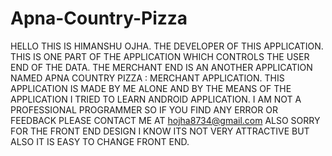 # Apna-Country-Pizza
HELLO THIS IS HIMANSHU OJHA. THE DEVELOPER OF THIS APPLICATION. THIS IS ONE PART OF THE APPLICATION WHICH CONTROLS THE USER END OF THE DATA. THE MERCHANT END IS AN ANOTHER APPLICATION NAMED APNA COUNTRY PIZZA : MERCHANT APPLICATION.
THIS APPLICATION IS MADE BY ME ALONE AND BY THE MEANS OF THE APPLICATION I TRIED TO LEARN ANDROID APPLICATION.
I AM NOT A PROFESSIONAL PROGRAMMER SO IF YOU FIND ANY ERROR OR FEEDBACK PLEASE CONTACT ME AT hojha8734@gmail.com
ALSO SORRY FOR THE FRONT END DESIGN I KNOW ITS NOT VERY ATTRACTIVE BUT ALSO IT IS EASY TO CHANGE FRONT END.

